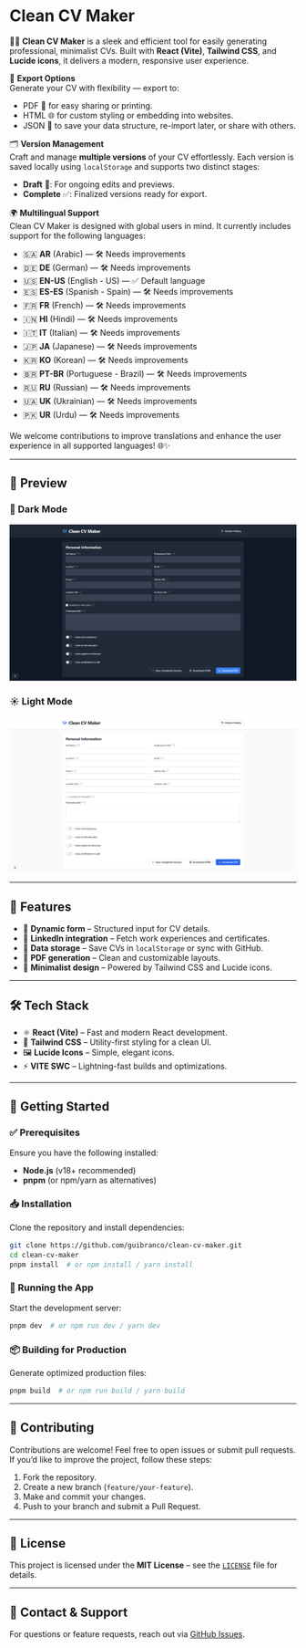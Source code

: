 # Clean CV Maker

📝✨ **Clean CV Maker** is a sleek and efficient tool for easily generating professional, minimalist CVs. Built with **React (Vite)**, **Tailwind CSS**, and **Lucide icons**, it delivers a modern, responsive user experience.

📄 **Export Options**  
Generate your CV with flexibility — export to:

- PDF 🧾 for easy sharing or printing.
- HTML 🌐 for custom styling or embedding into websites.
- JSON 🧬 to save your data structure, re-import later, or share with others.

🗂️ **Version Management**  
Craft and manage **multiple versions** of your CV effortlessly. Each version is saved locally using `localStorage` and supports two distinct stages:
- **Draft** 📝: For ongoing edits and previews.
- **Complete** ✅: Finalized versions ready for export.

🌍 **Multilingual Support**  
Clean CV Maker is designed with global users in mind. It currently includes support for the following languages:

- 🇸🇦 **AR** (Arabic) — 🛠️ Needs improvements  
- 🇩🇪 **DE** (German) — 🛠️ Needs improvements  
- 🇺🇸 **EN-US** (English - US) — ✅ Default language  
- 🇪🇸 **ES-ES** (Spanish - Spain) — 🛠️ Needs improvements  
- 🇫🇷 **FR** (French) — 🛠️ Needs improvements  
- 🇮🇳 **HI** (Hindi) — 🛠️ Needs improvements  
- 🇮🇹 **IT** (Italian) — 🛠️ Needs improvements  
- 🇯🇵 **JA** (Japanese) — 🛠️ Needs improvements  
- 🇰🇷 **KO** (Korean) — 🛠️ Needs improvements  
- 🇧🇷 **PT-BR** (Portuguese - Brazil) — 🛠️ Needs improvements  
- 🇷🇺 **RU** (Russian) — 🛠️ Needs improvements  
- 🇺🇦 **UK** (Ukrainian) — 🛠️ Needs improvements  
- 🇵🇰 **UR** (Urdu) — 🛠️ Needs improvements  

We welcome contributions to improve translations and enhance the user experience in all supported languages! 🌐✨

---

## 📸 Preview

### 🌙 Dark Mode  
![Clean CV Maker – Dark Mode](clean-cv-maker-preview-dark.png)

### ☀️ Light Mode  
![Clean CV Maker – Light Mode](clean-cv-maker-preview-light.png)

---

## 🚀 Features

- 📝 **Dynamic form** – Structured input for CV details.  
- 🔗 **LinkedIn integration** – Fetch work experiences and certificates.  
- 💾 **Data storage** – Save CVs in `localStorage` or sync with GitHub.  
- 📄 **PDF generation** – Clean and customizable layouts.  
- 🎨 **Minimalist design** – Powered by Tailwind CSS and Lucide icons.  

---

## 🛠 Tech Stack

- ⚛ **React (Vite)** – Fast and modern React development.  
- 🎨 **Tailwind CSS** – Utility-first styling for a clean UI.  
- 🖼 **Lucide Icons** – Simple, elegant icons.  
- ⚡ **VITE SWC** – Lightning-fast builds and optimizations.  

---

## 📌 Getting Started

### ✅ Prerequisites  
Ensure you have the following installed:  
- **Node.js** (v18+ recommended)  
- **pnpm** (or npm/yarn as alternatives)  

### 📥 Installation  
Clone the repository and install dependencies:  

```sh
git clone https://github.com/guibranco/clean-cv-maker.git
cd clean-cv-maker
pnpm install  # or npm install / yarn install
```

### 🏃 Running the App  
Start the development server:  

```sh
pnpm dev  # or npm run dev / yarn dev
```

### 📦 Building for Production  
Generate optimized production files:  

```sh
pnpm build  # or npm run build / yarn build
```

---

## 🤝 Contributing

Contributions are welcome! Feel free to open issues or submit pull requests. If you’d like to improve the project, follow these steps:

1. Fork the repository.  
2. Create a new branch (`feature/your-feature`).  
3. Make and commit your changes.  
4. Push to your branch and submit a Pull Request.  

---

## 📜 License

This project is licensed under the **MIT License** – see the [`LICENSE`](LICENSE) file for details.

---

## 📧 Contact & Support

For questions or feature requests, reach out via [GitHub Issues](https://github.com/guibranco/clean-cv-maker/issues).
